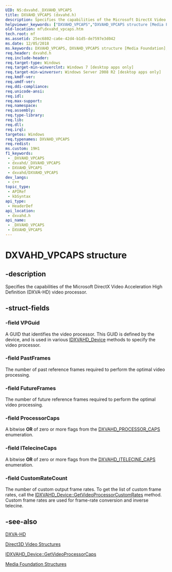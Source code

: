 ```yaml
---
UID: NS:dxvahd._DXVAHD_VPCAPS
title: DXVAHD_VPCAPS (dxvahd.h)
description: Specifies the capabilities of the Microsoft DirectX Video Acceleration High Definition (DXVA-HD) video processor.
helpviewer_keywords: ["DXVAHD_VPCAPS","DXVAHD_VPCAPS structure [Media Foundation]","dxvahd/DXVAHD_VPCAPS","mf.dxvahd_vpcaps"]
old-location: mf\dxvahd_vpcaps.htm
tech.root: mf
ms.assetid: 25ec6802-ca6e-42d4-b1d5-de7597e3d042
ms.date: 12/05/2018
ms.keywords: DXVAHD_VPCAPS, DXVAHD_VPCAPS structure [Media Foundation], dxvahd/DXVAHD_VPCAPS, mf.dxvahd_vpcaps
req.header: dxvahd.h
req.include-header: 
req.target-type: Windows
req.target-min-winverclnt: Windows 7 [desktop apps only]
req.target-min-winversvr: Windows Server 2008 R2 [desktop apps only]
req.kmdf-ver: 
req.umdf-ver: 
req.ddi-compliance: 
req.unicode-ansi: 
req.idl: 
req.max-support: 
req.namespace: 
req.assembly: 
req.type-library: 
req.lib: 
req.dll: 
req.irql: 
targetos: Windows
req.typenames: DXVAHD_VPCAPS
req.redist: 
ms.custom: 19H1
f1_keywords:
 - _DXVAHD_VPCAPS
 - dxvahd/_DXVAHD_VPCAPS
 - DXVAHD_VPCAPS
 - dxvahd/DXVAHD_VPCAPS
dev_langs:
 - c++
topic_type:
 - APIRef
 - kbSyntax
api_type:
 - HeaderDef
api_location:
 - dxvahd.h
api_name:
 - _DXVAHD_VPCAPS
 - DXVAHD_VPCAPS
---
```


# DXVAHD_VPCAPS structure


## -description

Specifies the capabilities of the Microsoft DirectX Video Acceleration High Definition (DXVA-HD) video processor.

## -struct-fields

### -field VPGuid

A GUID that identifies the video processor. This GUID is defined by the device, and is used in various <a href="/windows/desktop/api/dxvahd/nn-dxvahd-idxvahd_device">IDXVAHD_Device</a> methods to specify the video processor.

### -field PastFrames

The number of past reference frames required to perform the optimal video processing.

### -field FutureFrames

The number of future reference frames required to perform the optimal video processing.

### -field ProcessorCaps

A bitwise <b>OR</b> of zero or more flags from the <a href="/windows/desktop/api/dxvahd/ne-dxvahd-dxvahd_processor_caps">DXVAHD_PROCESSOR_CAPS</a> enumeration.

### -field ITelecineCaps

A bitwise <b>OR</b> of zero or more flags from the <a href="/windows/desktop/api/dxvahd/ne-dxvahd-dxvahd_itelecine_caps">DXVAHD_ITELECINE_CAPS</a> enumeration.

### -field CustomRateCount

The number of custom output frame rates. To get the list of custom frame rates, call the <a href="/windows/desktop/api/dxvahd/nf-dxvahd-idxvahd_device-getvideoprocessorcustomrates">IDXVAHD_Device::GetVideoProcessorCustomRates</a> method. Custom frame rates are used for frame-rate conversion and inverse telecine.

## -see-also

<a href="/windows/desktop/medfound/dxva-hd">DXVA-HD</a>



<a href="/windows/desktop/medfound/direct3d-video-structures">Direct3D Video Structures</a>



<a href="/windows/desktop/api/dxvahd/nf-dxvahd-idxvahd_device-getvideoprocessorcaps">IDXVAHD_Device::GetVideoProcessorCaps</a>



<a href="/windows/desktop/medfound/media-foundation-structures">Media Foundation Structures</a>

